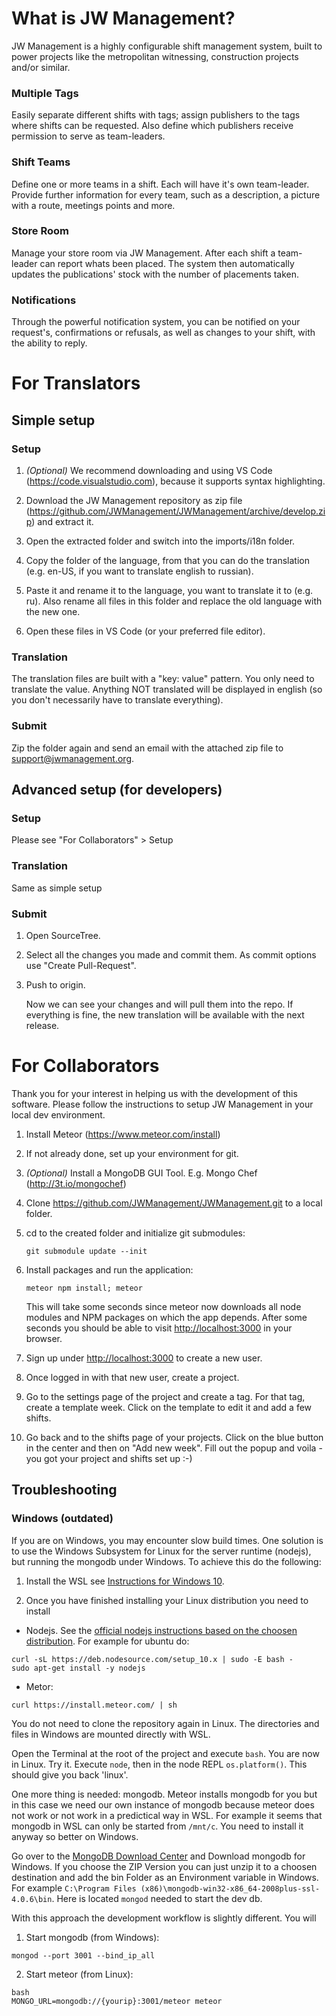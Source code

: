 # What is JW Management?

JW Management is a highly configurable shift management system, built to power projects like the metropolitan witnessing, construction projects and/or similar.

### Multiple Tags

Easily separate different shifts with tags; assign publishers to the tags where shifts can be requested. Also define which publishers receive permission to serve as team-leaders.

### Shift Teams

Define one or more teams in a shift. Each will have it's own team-leader. Provide further information for every team, such as a description, a picture with a route, meetings points and more.

### Store Room

Manage your store room via JW Management. After each shift a team-leader can report whats been placed. The system then automatically updates the publications' stock with the number of placements taken.

### Notifications

Through the powerful notification system, you can be notified on your request's, confirmations or refusals, as well as changes to your shift, with the ability to reply.

# For Translators

## Simple setup

### Setup

1. _(Optional)_ We recommend downloading and using VS Code (https://code.visualstudio.com), because it supports syntax highlighting.

2. Download the JW Management repository as zip file (https://github.com/JWManagement/JWManagement/archive/develop.zip) and extract it.

3. Open the extracted folder and switch into the imports/i18n folder.

4. Copy the folder of the language, from that you can do the translation (e.g. en-US, if you want to translate english to russian).

5. Paste it and rename it to the language, you want to translate it to (e.g. ru).
   Also rename all files in this folder and replace the old language with the new one.

6. Open these files in VS Code (or your preferred file editor).

### Translation

The translation files are built with a "key: value" pattern.
You only need to translate the value.
Anything NOT translated will be displayed in english (so you don't necessarily have to translate everything).

### Submit

Zip the folder again and send an email with the attached zip file to support@jwmanagement.org.

## Advanced setup (for developers)

### Setup

Please see "For Collaborators" > Setup

### Translation

Same as simple setup

### Submit

1. Open SourceTree.

2. Select all the changes you made and commit them. As commit options use "Create Pull-Request".

3. Push to origin.

   Now we can see your changes and will pull them into the repo.
   If everything is fine, the new translation will be available with the next release.

# For Collaborators

Thank you for your interest in helping us with the development of this software.
Please follow the instructions to setup JW Management in your local dev environment.

1. Install Meteor (https://www.meteor.com/install)

2. If not already done, set up your environment for git.

3. _(Optional)_ Install a MongoDB GUI Tool. E.g. Mongo Chef (http://3t.io/mongochef)

4. Clone https://github.com/JWManagement/JWManagement.git to a local folder.

5. cd to the created folder and initialize git submodules:

   ```shell
   git submodule update --init
   ```

6. Install packages and run the application:

   ```shell
   meteor npm install; meteor
   ```

   This will take some seconds since meteor now downloads all node modules and NPM packages on which the app depends.
   After some seconds you should be able to visit [http://localhost:3000](http://localhost:3000) in your browser.

7. Sign up under [http://localhost:3000](http://localhost:3000) to create a new user.

8. Once logged in with that new user, create a project.

9. Go to the settings page of the project and create a tag. For that tag, create a template week. Click on the template to edit it and add a few shifts.

10. Go back and to the shifts page of your projects. Click on the blue button in the center and then on "Add new week". Fill out the popup and voila - you got your project and shifts set up :-)

## Troubleshooting

### Windows (outdated)

If you are on Windows, you may encounter slow build times.
One solution is to use the Windows Subsystem for Linux for the server runtime (nodejs), but running the mongodb under Windows. To achieve this do the following:

1. Install the WSL see [Instructions for Windows 10](https://docs.microsoft.com/en-us/windows/wsl/install-win10).

2. Once you have finished installing your Linux distribution you need to install

  * Nodejs. See the [official nodejs instructions based on the choosen distribution](https://nodejs.org/en/download/package-manager/#debian-and-ubuntu-based-linux-distributions).
  For example for ubuntu do:
  ```
curl -sL https://deb.nodesource.com/setup_10.x | sudo -E bash -
sudo apt-get install -y nodejs
```

  * Metor:

   ```
   curl https://install.meteor.com/ | sh
   ```

  You do not need to clone the repository again in Linux. The directories and files in Windows are mounted directly with WSL.

  Open the Terminal at the root of the project and execute ``bash``. You are now in Linux. Try it. Execute ``node``, then in the node REPL ``os.platform()``. This should give you back 'linux'.

 One more thing is needed: mongodb. Meteor installs mongodb for you but in this case we need our own instance of mongodb because meteor does not work or not work in a predictical way in WSL. For example it seems that mongodb in WSL can only be started from ``/mnt/c``. You need to install it anyway so better on Windows.

  Go over to the [MongoDB Download Center](https://www.mongodb.com/download-center/community) and Download mongodb for Windows. If you choose the ZIP Version you can just unzip it to a choosen destination and add the bin Folder as an Environment variable in Windows. For example ``C:\Program Files (x86)\mongodb-win32-x86_64-2008plus-ssl-4.0.6\bin``.
  Here is located ``mongod`` needed to start the dev db.

  With this approach the development workflow is slightly different. You will

  1. Start mongodb (from Windows):

  ```mongod --port 3001 --bind_ip_all```

  2. Start meteor (from Linux):

  ```shell
  bash
  MONGO_URL=mongodb://{yourip}:3001/meteor meteor
  ```





